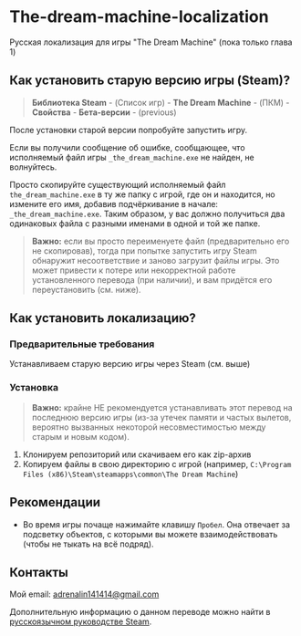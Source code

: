 # The-dream-machine-localization
Русская локализация для игры "The Dream Machine" (пока только глава 1)

<a name="old-version"></a>
## Как установить старую версию игры (Steam)?
> **Библиотека Steam** - (Список игр) - **The Dream Machine** - (ПКМ) - **Свойства** - **Бета-версии** - (previous)

После установки старой версии попробуйте запустить игру.

Если вы получили сообщение об ошибке, сообщающее, что исполняемый файл игры ```_the_dream_machine.exe``` не найден, не волнуйтесь.

Просто скопируйте существующий исполняемый файл ```the_dream_machine.exe``` в ту же папку с игрой, где он и находится, но измените его имя, добавив подчёркивание в начале: ```_the_dream_machine.exe```. Таким образом, у вас должно получиться два одинаковых файла с разными именами в одной и той же папке.

> **Важно:** если вы просто переименуете файл (предварительно его не скопировав), тогда при попытке запустить игру Steam обнаружит несоответствие и заново загрузит файлы игры. Это может привести к потере или некорректной работе установленного перевода (при наличии), и вам придётся его переустановить (см. ниже).

## Как установить локализацию?
### Предварительные требования
Устанавливаем старую версию игры через Steam (см. выше)

### Установка
> **Важно:** крайне НЕ рекомендуется устанавливать этот перевод на последнюю версию игры (из-за утечек памяти и частых вылетов, вероятно вызванных некоторой несовместимостью между старым и новым кодом).
1. Клонируем репозиторий или скачиваем его как zip-архив
2. Копируем файлы в свою директорию с игрой (например, ```C:\Program Files (x86)\Steam\steamapps\common\The Dream Machine```)

## Рекомендации
- Во время игры почаще нажимайте клавишу ```Пробел```. Она отвечает за подсветку объектов, с которыми вы можете взаимодействовать (чтобы не тыкать на всё подряд).

## Контакты
Мой email: adrenalin141414@gmail.com

Дополнительную информацию о данном переводе можно найти в [русскоязычном руководстве Steam](https://steamcommunity.com/sharedfiles/filedetails/?id=2982345999).
